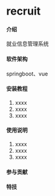 # recruit

#### 介绍
就业信息管理系统

#### 软件架构
springboot、vue

#### 安装教程

1.  xxxx
2.  xxxx
3.  xxxx

#### 使用说明

1.  xxxx
2.  xxxx
3.  xxxx

#### 参与贡献




#### 特技

